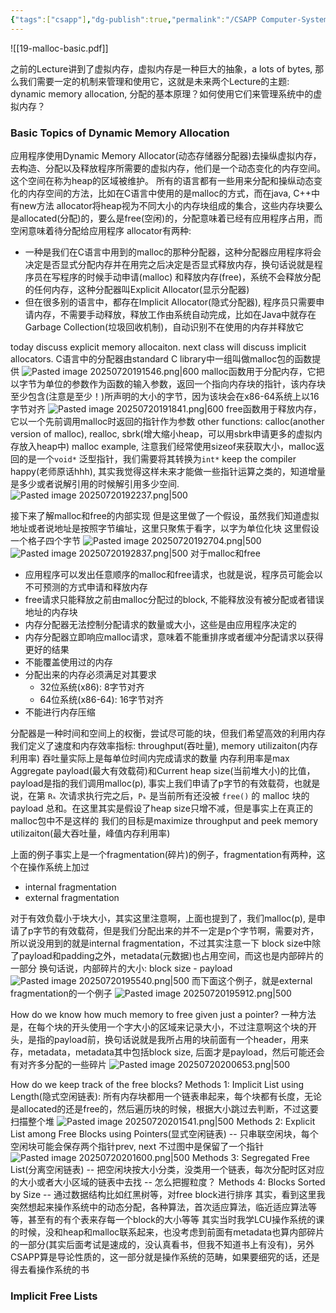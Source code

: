 ```yaml
---
{"tags":["csapp"],"dg-publish":true,"permalink":"/CSAPP Computer-System-A-Program-Perspective/Lecture 19 Dynamic Memory Allocation：Basic Concepts/","dgPassFrontmatter":true,"noteIcon":"","created":"2025-07-20T18:32:46.730+08:00","updated":"2025-07-20T20:16:31.089+08:00"}
---
```



![[19-malloc-basic.pdf]]

之前的Lecture讲到了虚拟内存，虚拟内存是一种巨大的抽象，a lots of bytes, 那么我们需要一定的机制来管理和使用它，这就是未来两个Lecture的主题: dynamic memory allocation, 分配的基本原理？如何使用它们来管理系统中的虚拟内存？

### Basic Topics of Dynamic Memory Allocation
应用程序使用Dynamic Memory Allocator(动态存储器分配器)去操纵虚拟内存，去构造、分配以及释放程序所需要的虚拟内存，他们是一个动态变化的内存空间。这个空间在称为heap的区域被维护。
所有的语言都有一些用来分配和操纵动态变化的内存空间的方法，比如在C语言中使用的是malloc的方式，而在java, C++中有new方法
allocator将heap视为不同大小的内存块组成的集合，这些内存块要么是allocated(分配)的，要么是free(空闲)的，分配意味着已经有应用程序占用，而空闲意味着待分配给应用程序
allocator有两种:
- 一种是我们在C语言中用到的malloc的那种分配器，这种分配器应用程序将会决定是否显式分配内存并在用完之后决定是否显式释放内存，换句话说就是程序员在写程序的时候手动申请(malloc) 和释放内存(free)，系统不会释放分配的任何内存，这种分配器叫Explicit Allocator(显示分配器)
- 但在很多别的语言中，都存在Implicit Allocator(隐式分配器), 程序员只需要申请内存，不需要手动释放，释放工作由系统自动完成，比如在Java中就存在Garbage Collection(垃圾回收机制)，自动识别不在使用的内存并释放它

today discuss explicit memory allocaiton. next class will discuss implicit allocators.
C语言中的分配器由standard C library中一组叫做malloc包的函数提供
![Pasted image 20250720191546.png|600](/img/user/accessory/Pasted%20image%2020250720191546.png)
malloc函数用于分配内存，它把以字节为单位的参数作为函数的输入参数，返回一个指向内存块的指针，该内存块至少包含(注意是至少！)所声明的大小的字节，因为该块会在x86-64系统上以16字节对齐
![Pasted image 20250720191841.png|600](/img/user/accessory/Pasted%20image%2020250720191841.png)
free函数用于释放内存，它以一个先前调用malloc时返回的指针作为参数
other functions: calloc(another version of malloc), realloc, sbrk(增大缩小heap，可以用sbrk申请更多的虚拟内存放入heap中)
malloc example, 注意我们经常使用sizeof来获取大小，malloc返回的是一个`void*` 泛型指针，我们需要将其转换为`int*` keep the compiler happy(老师原话hhh), 其实我觉得这样未来才能做一些指针运算之类的，知道增量是多少或者说解引用的时候解引用多少空间.
![Pasted image 20250720192237.png|500](/img/user/accessory/Pasted%20image%2020250720192237.png)

接下来了解malloc和free的内部实现
但是这里做了一个假设，虽然我们知道虚拟地址或者说地址是按照字节编址，这里只聚焦于看字，以字为单位化块 这里假设一个格子四个字节
![Pasted image 20250720192704.png|500](/img/user/accessory/Pasted%20image%2020250720192704.png)
![Pasted image 20250720192837.png|500](/img/user/accessory/Pasted%20image%2020250720192837.png)
对于malloc和free
- 应用程序可以发出任意顺序的malloc和free请求，也就是说，程序员可能会以不可预测的方式申请和释放内存
- free请求只能释放之前由malloc分配过的block, 不能释放没有被分配或者错误地址的内存块
- 内存分配器无法控制分配请求的数量或大小，这些是由应用程序决定的
- 内存分配器立即响应malloc请求，意味着不能重排序或者缓冲分配请求以获得更好的结果
- 不能覆盖使用过的内存
- 分配出来的内存必须满足对其要求
	- 32位系统(x86): 8字节对齐
	- 64位系统(x86-64): 16字节对齐
- 不能进行内存压缩

分配器是一种时间和空间上的权衡，尝试尽可能的块，但我们希望高效的利用内存
我们定义了速度和内存效率指标: throughput(吞吐量), memory utilizaiton(内存利用率)
吞吐量实际上是每单位时间内完成请求的数量
内存利用率是max Aggregate payload(最大有效载荷)和Current heap size(当前堆大小)的比值，payload是指的我们调用malloc(p), 事实上我们申请了p字节的有效载荷，也就是说，在第 `Rₖ` 次请求执行完之后，`Pₖ` 是当前所有还没被 `free()` 的 malloc 块的 payload 总和。在这里其实是假设了heap size只增不减，但是事实上在真正的malloc包中不是这样的
我们的目标是maximize throughput and peek memory utilizaiton(最大吞吐量，峰值内存利用率)

上面的例子事实上是一个fragmentation(碎片)的例子，fragmentation有两种，这个在操作系统上加过
- internal fragmentation
- external fragmentation

对于有效负载小于块大小，其实这里注意啊，上面也提到了，我们malloc(p), 是申请了p字节的有效载荷，但是我们分配出来的并不一定是p个字节啊，需要对齐，所以说没用到的就是internal fragmentation，不过其实注意一下 block size中除了payload和padding之外，metadata(元数据)也占用空间，而这也是内部碎片的一部分
换句话说，内部碎片的大小: block size - payload
![Pasted image 20250720195540.png|500](/img/user/accessory/Pasted%20image%2020250720195540.png)
而下面这个例子，就是external fragmentation的一个例子
![Pasted image 20250720195912.png|500](/img/user/accessory/Pasted%20image%2020250720195912.png)

How do we know how much memory to free given just a pointer?
一种方法是，在每个块的开头使用一个字大小的区域来记录大小，不过注意啊这个块的开头，是指的payload前，换句话说就是我所占用的块前面有一个header，用来存，metadata，metadata其中包括block size, 后面才是payload，然后可能还会有对齐多分配的一些碎片
![Pasted image 20250720200653.png|500](/img/user/accessory/Pasted%20image%2020250720200653.png)

How do we keep track of the free blocks?
Methods 1: Implicit List using Length(隐式空闲链表): 所有内存块都用一个链表串起来，每个块都有长度，无论是allocated的还是free的，然后遍历块的时候，根据大小跳过去判断，不过这要扫描整个堆
![Pasted image 20250720201541.png|500](/img/user/accessory/Pasted%20image%2020250720201541.png)
Methods 2: Explicit List among Free Blocks using Pointers(显式空闲链表) -- 只串联空闲块，每个空闲块可能会保存两个指针prev, next 不过图中是保留了一个指针
![Pasted image 20250720201600.png|500](/img/user/accessory/Pasted%20image%2020250720201600.png)
Methods 3: Segregated Free List(分离空闲链表) -- 把空闲块按大小分类，没类用一个链表，每次分配时区对应的大小或者大小区域的链表中去找 -- 怎么把握粒度？
Methods 4: Blocks Sorted by Size -- 通过数据结构比如红黑树等，对free block进行排序
其实，看到这里我突然想起来操作系统中的动态分配，各种算法，首次适应算法，临近适应算法等等，甚至有的有个表来存每一个block的大小等等 其实当时我学LCU操作系统的课的时候，没和heap和malloc联系起来，也没考虑到前面有metadata也算内部碎片的一部分(其实后面考试是速成的，没认真看书，但我不知道书上有没有)，另外CSAPP算是导论性质的，这一部分就是操作系统的范畴，如果要细究的话，还是得去看操作系统的书

### Implicit Free Lists
